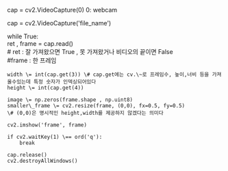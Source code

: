cap \= cv2.VideoCapture(0) 0: webcam

cap \= cv2.VideoCapture('file\_name')

while True:  
    ret , frame \= cap.read()  
    \# ret : 잘 가져왔으면 True , 못 가져왔거나 비디오의 끝이면 False  
    \#frame : 한 프레임

    width \= int(cap.get(3)) \# cap.get에는 cv.\~로 프레임수, 높이,너비 등을 가져올수있는데 특정 숫자가 인덱싱되어있다  
    height \= int(cap.get(4))

    image \= np.zeros(frame.shape , np.uint8)  
    smaller\_frame \= cv2.resize(frame, (0,0), fx=0.5, fy=0.5)  
    \# (0,0)은 명시적인 height,width를 제공하지 않겠다는 의미다

    cv2.imshow('frame', frame)

    if cv2.waitKey(1) \== ord('q'):  
        break

    cap.release()  
    cv2.destroyAllWindows()  
